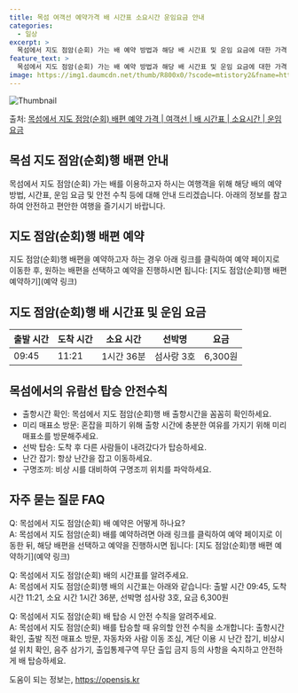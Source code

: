 ```yaml
---
title: 목섬 여객선 예약가격 배 시간표 소요시간 운임요금 안내
categories:
  - 일상
excerpt: >
  목섬에서 지도 점암(순회) 가는 배 예약 방법과 해당 배 시간표 및 운임 요금에 대한 가격 정보를 안내 드리겠습니다. 안전하고 재밋는 지도 점암(순회)행 여행을 위해 아래 정보 참고하시기 바랍니다. 지도 점암(순회)행 배편 예약하기 👈 클릭목섬에서 지도 점암(순회)행 배 시간표출발 시간도착 시간소요 시간선박명요금09:4511:211시간 36분섬사랑 3호6,300원지도 점암(순회)행 배편 예약하기 👈 클릭목섬에서의 유람선 탑승 안전수칙목섬에서 누리는 바다 여행을 안전하게 즐기기 위한 유용한 안전수칙을 소개합니다.준비 및 탑승 시출항시간 확인: 목섬에서 지도 점암(순회)행 배 출항시간을 꼼꼼히 확인하세요.미리 매표소 방문: 혼잡을 피하기 위해 출항 시간에 충분한 여유를 가지기 위해 미리 매표소를 방문해주세요..
feature_text: >
  목섬에서 지도 점암(순회) 가는 배 예약 방법과 해당 배 시간표 및 운임 요금에 대한 가격 정보를 안내 드리겠습니다. 안전하고 재밋는 지도 점암(순회)행 여행을 위해 아래 정보 참고하시기 바랍니다. 지도 점암(순회)행 배편 예약하기 👈 클릭목섬에서 지도 점암(순회)행 배 시간표출발 시간도착 시간소요 시간선박명요금09:4511:211시간 36분섬사랑 3호6,300원지도 점암(순회)행 배편 예약하기 👈 클릭목섬에서의 유람선 탑승 안전수칙목섬에서 누리는 바다 여행을 안전하게 즐기기 위한 유용한 안전수칙을 소개합니다.준비 및 탑승 시출항시간 확인: 목섬에서 지도 점암(순회)행 배 출항시간을 꼼꼼히 확인하세요.미리 매표소 방문: 혼잡을 피하기 위해 출항 시간에 충분한 여유를 가지기 위해 미리 매표소를 방문해주세요..
image: https://img1.daumcdn.net/thumb/R800x0/?scode=mtistory2&fname=https%3A%2F%2Fblog.kakaocdn.net%2Fdn%2FE8A25%2FbtsHCze6jQL%2F3KkM3EivvzGqKnPnHKnXz1%2Fimg.webp
---
```


![Thumbnail](https://img1.daumcdn.net/thumb/R800x0/?scode=mtistory2&fname=https%3A%2F%2Fblog.kakaocdn.net%2Fdn%2FE8A25%2FbtsHCze6jQL%2F3KkM3EivvzGqKnPnHKnXz1%2Fimg.webp)

<p>출처: <a href="https://opensis.kr/entry/%EB%AA%A9%EC%84%AC%EC%97%90%EC%84%9C-%EC%A7%80%EB%8F%84-%EC%A0%90%EC%95%94%EC%88%9C%ED%9A%8C-%EB%B0%B0%ED%8E%B8-%EC%98%88%EC%95%BD-%EA%B0%80%EA%B2%A9-%EC%97%AC%EA%B0%9D%EC%84%A0-%EB%B0%B0-%EC%8B%9C%EA%B0%84%ED%91%9C-%EC%86%8C%EC%9A%94%EC%8B%9C%EA%B0%84-%EC%9A%B4%EC%9E%84-%EC%9A%94%EA%B8%88" rel="dofollow">목섬에서 지도 점암(순회) 배편 예약 가격 | 여객선 | 배 시간표 | 소요시간 | 운임 요금</a> </p>

## 목섬 지도 점암(순회)행 배편 안내

목섬에서 지도 점암(순회) 가는 배를 이용하고자 하시는 여행객을 위해 해당 배의 예약 방법, 시간표, 운임 요금 및 안전 수칙 등에 대해
안내 드리겠습니다. 아래의 정보를 참고하여 안전하고 편안한 여행을 즐기시기 바랍니다.

## 지도 점암(순회)행 배편 예약

지도 점암(순회)행 배편을 예약하고자 하는 경우 아래 링크를 클릭하여 예약 페이지로 이동한 후, 원하는 배편을 선택하고 예약을 진행하시면
됩니다: [지도 점암(순회)행 배편 예약하기](예약 링크)

## 지도 점암(순회)행 배 시간표 및 운임 요금

**출발 시간** | **도착 시간** | **소요 시간** | **선박명** | **요금**  
---|---|---|---|---  
09:45 | 11:21 | 1시간 36분 | 섬사랑 3호 | 6,300원  
  
## 목섬에서의 유람선 탑승 안전수칙

  * 출항시간 확인: 목섬에서 지도 점암(순회)행 배 출항시간을 꼼꼼히 확인하세요.
  * 미리 매표소 방문: 혼잡을 피하기 위해 출항 시간에 충분한 여유를 가지기 위해 미리 매표소를 방문해주세요.
  * 선박 탑승: 도착 후 다른 사람들이 내려갔다가 탑승하세요.
  * 난간 잡기: 항상 난간을 잡고 이동하세요.
  * 구명조끼: 비상 시를 대비하여 구명조끼 위치를 파악하세요.

## 자주 묻는 질문 FAQ

Q: 목섬에서 지도 점암(순회) 배 예약은 어떻게 하나요?  
A: 목섬에서 지도 점암(순회) 배를 예약하려면 아래 링크를 클릭하여 예약 페이지로 이동한 뒤, 해당 배편을 선택하고 예약을 진행하시면
됩니다: [지도 점암(순회)행 배편 예약하기](예약 링크)

Q: 목섬에서 지도 점암(순회) 배의 시간표를 알려주세요.  
A: 목섬에서 지도 점암(순회)행 배의 시간표는 아래와 같습니다: 출발 시간 09:45, 도착 시간 11:21, 소요 시간 1시간 36분,
선박명 섬사랑 3호, 요금 6,300원

Q: 목섬에서 지도 점암(순회) 배 탑승 시 안전 수칙을 알려주세요.  
A: 목섬에서 지도 점암(순회) 배를 탑승할 때 유의할 안전 수칙을 소개합니다: 출항시간 확인, 출발 직전 매표소 방문, 자동차와 사람 이동
조심, 계단 이용 시 난간 잡기, 비상시설 위치 확인, 음주 삼가기, 출입통제구역 무단 출입 금지 등의 사항을 숙지하고 안전하게 배
탑승하세요.

 

도움이 되는 정보는, <a href="https://opensis.kr" rel="dofollow">https://opensis.kr</a>


